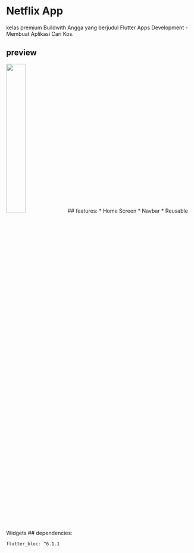# Netflix App
kelas premium Buildwith Angga yang berjudul Flutter Apps Development - Membuat Aplikasi Cari Kos.
## preview
<img src="/assets/screeshot/" width="32%"/>
## features:
* Home Screen
* Navbar
* Reusable Widgets
## dependencies:


`flutter_bloc: ^6.1.1`


